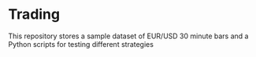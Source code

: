 # Trading

This repository stores a sample dataset of EUR/USD 30 minute bars and a Python
scripts for testing different strategies

